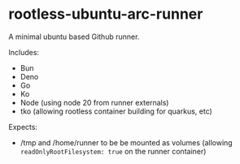 #  rootless-ubuntu-arc-runner

A minimal ubuntu based Github runner.

Includes:
- Bun
- Deno
- Go
- Ko
- Node (using node 20 from runner externals)
- tko (allowing rootless container building for quarkus, etc)

Expects:
- /tmp and /home/runner to be be mounted as volumes (allowing `readOnlyRootFilesystem: true` on the runner container)
